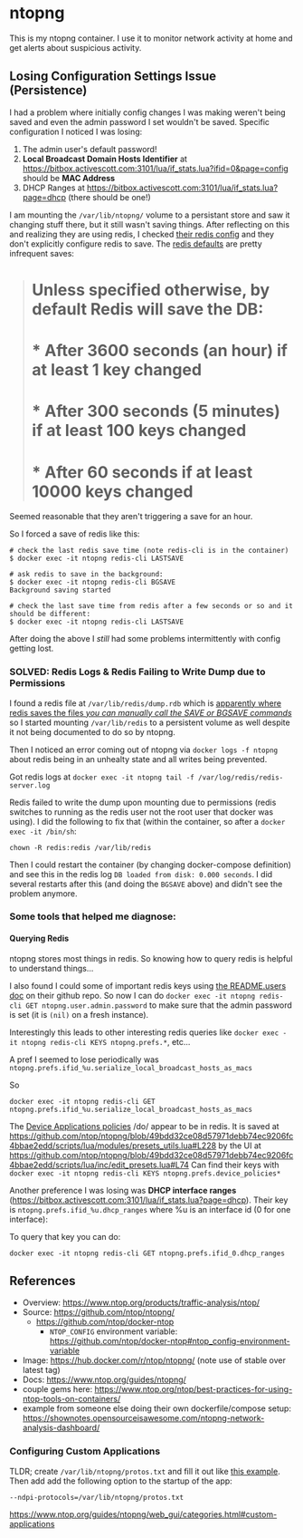 # ntopng

This is my ntopng container. I use it to monitor network activity at home and get alerts about suspicious activity.

## Losing Configuration Settings Issue (Persistence)
I had a problem where initially config changes I was making weren't being saved and even the admin password I set wouldn't be saved. Specific configuration I noticed I was losing:

1. The admin user's default password!
2. **Local Broadcast Domain Hosts Identifier** at https://bitbox.activescott.com:3101/lua/if_stats.lua?ifid=0&page=config should be **MAC Address**
3. DHCP Ranges at https://bitbox.activescott.com:3101/lua/if_stats.lua?page=dhcp (there should be one!)

I am mounting the `/var/lib/ntopng/` volume to a persistant store and saw it changing stuff there, but it still wasn't saving things. After reflecting on this and realizing they are using redis, I checked [their redis config](https://github.com/ntop/docker-ntop/blob/master/Dockerfile.ntopng) and they don't explicitly configure redis to save. The [redis defaults](https://redis.io/docs/manual/config/) are pretty infrequent saves:

> # Unless specified otherwise, by default Redis will save the DB:
> #   * After 3600 seconds (an hour) if at least 1 key changed
> #   * After 300 seconds (5 minutes) if at least 100 keys changed
> #   * After 60 seconds if at least 10000 keys changed

Seemed reasonable that they aren't triggering a save for an hour.

So I forced a save of redis like this:
```
# check the last redis save time (note redis-cli is in the container)
$ docker exec -it ntopng redis-cli LASTSAVE

# ask redis to save in the background:
$ docker exec -it ntopng redis-cli BGSAVE
Background saving started

# check the last save time from redis after a few seconds or so and it should be different:
$ docker exec -it ntopng redis-cli LASTSAVE
```

After doing the above I _still_ had some problems intermittently with config getting lost.

### SOLVED: Redis Logs & Redis Failing to Write Dump due to Permissions

I found a redis file at `/var/lib/redis/dump.rdb` which is [apparently where redis saves the files _you can manually call the SAVE or BGSAVE commands_](https://redis.io/docs/manual/persistence/) so I started mounting `/var/lib/redis` to a persistent volume as well despite it not being documented to do so by ntopng.

Then I noticed an error coming out of ntopng via `docker logs -f ntopng` about redis being in an unhealty state and all writes being prevented.

Got redis logs at `docker exec -it ntopng tail -f /var/log/redis/redis-server.log`

Redis failed to write the dump upon mounting due to permissions (redis switches to running as the redis user not the root user that docker was using). I did the following to fix that (within the container, so after a `docker exec -it /bin/sh`:

```
chown -R redis:redis /var/lib/redis
```

Then I could restart the container (by changing docker-compose definition) and see this in the redis log `DB loaded from disk: 0.000 seconds`. I did several restarts after this (and doing the `BGSAVE` above) and didn't see the problem anymore.

### Some tools that helped me diagnose:

#### Querying Redis
ntopng stores most things in redis. So knowing how to query redis is helpful to understand things...

I also found I could some of important redis keys using [the README.users doc](https://github.com/ntop/ntopng/blob/dev/doc/README.users) on their github repo. So now I can do `docker exec -it ntopng redis-cli GET ntopng.user.admin.password` to make sure that the admin password is set (it is `(nil)` on a fresh instance).

Interestingly this leads to other interesting redis queries like `docker exec -it ntopng redis-cli KEYS ntopng.prefs.*`, etc...

A pref I seemed to lose periodically was `ntopng.prefs.ifid_%u.serialize_local_broadcast_hosts_as_macs`

So 
```
docker exec -it ntopng redis-cli GET ntopng.prefs.ifid_%u.serialize_local_broadcast_hosts_as_macs 
```

The [Device Applications policies](https://www.ntop.org/guides/ntopng/advanced_features/device_protocols.html?highlight=applications) /do/ appear to be in redis. It is saved at https://github.com/ntop/ntopng/blob/49bdd32ce08d57971debb74ec9206fc4bbae2edd/scripts/lua/modules/presets_utils.lua#L228 by the UI at https://github.com/ntop/ntopng/blob/49bdd32ce08d57971debb74ec9206fc4bbae2edd/scripts/lua/inc/edit_presets.lua#L74 Can find their keys with `docker exec -it ntopng redis-cli KEYS ntopng.prefs.device_policies*`

Another preference I was losing was **DHCP interface ranges** (https://bitbox.activescott.com:3101/lua/if_stats.lua?page=dhcp). Their key is `ntopng.prefs.ifid_%u.dhcp_ranges` where %u is an interface id (0 for one interface):

To query that key you can do:
```
docker exec -it ntopng redis-cli GET ntopng.prefs.ifid_0.dhcp_ranges
```

## References
- Overview: https://www.ntop.org/products/traffic-analysis/ntop/
- Source: https://github.com/ntop/ntopng/
    - https://github.com/ntop/docker-ntop
        - `NTOP_CONFIG` environment variable: https://github.com/ntop/docker-ntop#ntop_config-environment-variable
- Image: https://hub.docker.com/r/ntop/ntopng/ (note use of stable over latest tag)
- Docs: https://www.ntop.org/guides/ntopng/
- couple gems here: https://www.ntop.org/ntop/best-practices-for-using-ntop-tools-on-containers/
- example from someone else doing their own dockerfile/compose setup: https://shownotes.opensourceisawesome.com/ntopng-network-analysis-dashboard/

### Configuring Custom Applications
TLDR; create `/var/lib/ntopng/protos.txt` and fill it out like [this example](https://raw.githubusercontent.com/ntop/nDPI/dev/example/protos.txt). Then add add the following option to the startup of the app:

```
--ndpi-protocols=/var/lib/ntopng/protos.txt
``` 

https://www.ntop.org/guides/ntopng/web_gui/categories.html#custom-applications
